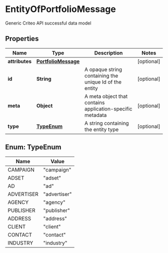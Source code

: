 

# EntityOfPortfolioMessage

Generic Criteo API successful data model

## Properties

| Name | Type | Description | Notes |
|------------ | ------------- | ------------- | -------------|
|**attributes** | [**PortfolioMessage**](PortfolioMessage.md) |  |  [optional] |
|**id** | **String** | A opaque string containing the unique Id of the entity |  [optional] |
|**meta** | **Object** | A meta object that contains application-specific metadata |  [optional] |
|**type** | [**TypeEnum**](#TypeEnum) | A string containing the entity type |  [optional] |



## Enum: TypeEnum

| Name | Value |
|---- | -----|
| CAMPAIGN | &quot;campaign&quot; |
| ADSET | &quot;adset&quot; |
| AD | &quot;ad&quot; |
| ADVERTISER | &quot;advertiser&quot; |
| AGENCY | &quot;agency&quot; |
| PUBLISHER | &quot;publisher&quot; |
| ADDRESS | &quot;address&quot; |
| CLIENT | &quot;client&quot; |
| CONTACT | &quot;contact&quot; |
| INDUSTRY | &quot;industry&quot; |



